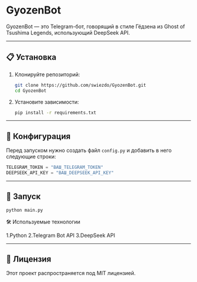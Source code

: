 # GyozenBot

GyozenBot — это Telegram-бот, говорящий в стиле Гёдзена из Ghost of Tsushima Legends, использующий DeepSeek API.

---

## 📋 Установка

1. Клонируйте репозиторий:
    ```bash
    git clone https://github.com/swiezdo/GyozenBot.git
    cd GyozenBot
    ```

2. Установите зависимости:
    ```bash
    pip install -r requirements.txt
    ```

---

## 🔑 Конфигурация

Перед запуском нужно создать файл `config.py` и добавить в него следующие строки:

```python
TELEGRAM_TOKEN = "ВАШ_TELEGRAM_TOKEN"
DEEPSEEK_API_KEY = "ВАШ_DEEPSEEK_API_KEY"
```

---

## 🚀 Запуск
```python
python main.py
```

🛠️ Используемые технологии

1.Python
2.Telegram Bot API
3.DeepSeek API

---

## 📄 Лицензия

Этот проект распространяется под MIT лицензией.